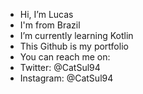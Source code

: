 - Hi, I’m Lucas
- I'm from Brazil
- I’m currently learning Kotlin
- This Github is my portfolio
- You can reach me on:
- Twitter: @CatSul94
- Instagram: @CatSul94
